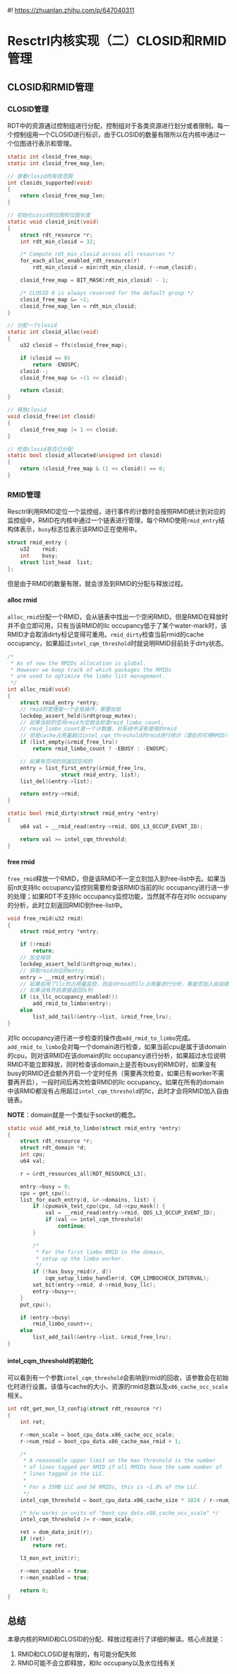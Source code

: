#! https://zhuanlan.zhihu.com/p/647040311
# Resctrl内核实现（二）CLOSID和RMID管理

## CLOSID和RMID管理

### CLOSID管理

RDT中的资源通过控制组进行分配，控制组对于各类资源进行划分或者限制。每一个控制组用一个CLOSID进行标识，由于CLOSID的数量有限所以在内核中通过一个位图进行表示和管理。

```c
static int closid_free_map;
static int closid_free_map_len;

// 查看closid的有效范围
int closids_supported(void)
{
    return closid_free_map_len;
}

// 初始化cosid的位图和位图长度
static void closid_init(void)
{
    struct rdt_resource *r;
    int rdt_min_closid = 32;

    /* Compute rdt_min_closid across all resources */
    for_each_alloc_enabled_rdt_resource(r)
        rdt_min_closid = min(rdt_min_closid, r->num_closid);

    closid_free_map = BIT_MASK(rdt_min_closid) - 1;

    /* CLOSID 0 is always reserved for the default group */
    closid_free_map &= ~1;
    closid_free_map_len = rdt_min_closid;
}

// 分配一个closid
static int closid_alloc(void)
{
    u32 closid = ffs(closid_free_map);

    if (closid == 0)
        return -ENOSPC;
    closid--;
    closid_free_map &= ~(1 << closid);

    return closid;
}

// 释放closid
void closid_free(int closid)
{
    closid_free_map |= 1 << closid;
}

// 检查closid是否已分配
static bool closid_allocated(unsigned int closid)
{
    return (closid_free_map & (1 << closid)) == 0;
}
```

### RMID管理

Resctrl利用RMID定位一个监控组，进行事件的计数时会按照RMID统计到对应的监控组中，RMID在内核中通过一个链表进行管理，每个RMID使用`rmid_entry`结构体表示，`busy`标志位表示该RMID正在使用中。

```c
struct rmid_entry {
    u32    rmid;
    int    busy;
    struct list_head  list;
};
```

但是由于RMID的数量有限，就会涉及到RMID的分配与释放过程。

#### alloc rmid

`alloc_rmid`分配一个RMID，会从链表中找出一个空闲RMID。但是RMID在释放时并不会立即可用，只有当该RMID的llc occupancy低于了某个water-mark时，该RMID才会取消dirty标记变得可重用。`rmid_dirty`检查当前rmid的cache occupancy，如果超过`intel_cqm_threshold`时就说明RMID目前处于dirty状态。

```c
/*
 * As of now the RMIDs allocation is global.
 * However we keep track of which packages the RMIDs
 * are used to optimize the limbo list management.
 */
int alloc_rmid(void)
{
    struct rmid_entry *entry;
    // rmid的管理是一个全局操作，需要加锁
    lockdep_assert_held(&rdtgroup_mutex);
    // 如果当前的空闲rmid为空就会检查rmid_limbo_count，
    // rmid_limbo_count是一个计数器，对系统中没有使用的rmid
    // 但是cache占用量超过intel_cqm_threshold的rmid进行统计（潜在的可用RMID）
    if (list_empty(&rmid_free_lru))
        return rmid_limbo_count ? -EBUSY : -ENOSPC;

    // 如果有空闲的则返回空闲的
    entry = list_first_entry(&rmid_free_lru,
                 struct rmid_entry, list);
    list_del(&entry->list);

    return entry->rmid;
}

static bool rmid_dirty(struct rmid_entry *entry)
{
    u64 val = __rmid_read(entry->rmid, QOS_L3_OCCUP_EVENT_ID);

    return val >= intel_cqm_threshold;
}
```

#### free rmid

`free_rmid`释放一个RMID，但是该RMID不一定立刻加入到free-list中去。如果当前rdt支持llc occupancy监控则需要检查该RMID当前的llc occupancy进行进一步的处理；如果RDT不支持llc occupancy监控功能，当然就不存在对llc occupany的分析，此时立刻返回RMID到free-list中。

```c
void free_rmid(u32 rmid)
{
    struct rmid_entry *entry;

    if (!rmid)
        return;
    // 加全局锁
    lockdep_assert_held(&rdtgroup_mutex);
    // 获取rmid对应的entry
    entry = __rmid_entry(rmid);
    // 如果启用了llc的占用量监控，则会对rmid的llc占用量进行分析，看能否加入自由链表
    // 如果没有开启直接返回队列
    if (is_llc_occupancy_enabled())
        add_rmid_to_limbo(entry);
    else
        list_add_tail(&entry->list, &rmid_free_lru);
}
```

对llc occupancy进行进一步检查的操作由`add_rmid_to_limbo`完成。`add_rmid_to_limbo`会对每一个domain进行检查，如果当前cpu是属于该domain的cpu，则对该RMID在该domain的llc occupancy进行分析，如果超过水位说明RMID不能立即释放，同时检查该domain上是否有busy的RMID时，如果没有busy的RMID还会额外开启一个定时任务（需要再次检查，如果已有worker不需要再开启），一段时间后再次检查RMID的llc occupancy。如果在所有的domain中该RMID都没有占用超过`intel_cqm_threshold`的llc，此时才会将RMID加入自由链表。

**NOTE**：domain就是一个类似于socket的概念。

```c
static void add_rmid_to_limbo(struct rmid_entry *entry)
{
    struct rdt_resource *r;
    struct rdt_domain *d;
    int cpu;
    u64 val;

    r = &rdt_resources_all[RDT_RESOURCE_L3];

    entry->busy = 0;
    cpu = get_cpu();
    list_for_each_entry(d, &r->domains, list) {
        if (cpumask_test_cpu(cpu, &d->cpu_mask)) {
            val = __rmid_read(entry->rmid, QOS_L3_OCCUP_EVENT_ID);
            if (val <= intel_cqm_threshold)
                continue;
        }

        /*
         * For the first limbo RMID in the domain,
         * setup up the limbo worker.
         */
        if (!has_busy_rmid(r, d))
            cqm_setup_limbo_handler(d, CQM_LIMBOCHECK_INTERVAL);
        set_bit(entry->rmid, d->rmid_busy_llc);
        entry->busy++;
    }
    put_cpu();

    if (entry->busy)
        rmid_limbo_count++;
    else
        list_add_tail(&entry->list, &rmid_free_lru);
}
```

#### intel_cqm_threshold的初始化

可以看到有一个参数`intel_cqm_threshold`会影响到rmid的回收，该参数会在初始化时进行设置。该值与cache的大小、资源的rmid总数以及`x86_cache_occ_scale`相关。

```c
int rdt_get_mon_l3_config(struct rdt_resource *r)
{
    int ret;

    r->mon_scale = boot_cpu_data.x86_cache_occ_scale;
    r->num_rmid = boot_cpu_data.x86_cache_max_rmid + 1;

    /*
     * A reasonable upper limit on the max threshold is the number
     * of lines tagged per RMID if all RMIDs have the same number of
     * lines tagged in the LLC.
     *
     * For a 35MB LLC and 56 RMIDs, this is ~1.8% of the LLC.
     */
    intel_cqm_threshold = boot_cpu_data.x86_cache_size * 1024 / r->num_rmid;

    /* h/w works in units of "boot_cpu_data.x86_cache_occ_scale" */
    intel_cqm_threshold /= r->mon_scale;

    ret = dom_data_init(r);
    if (ret)
        return ret;

    l3_mon_evt_init(r);

    r->mon_capable = true;
    r->mon_enabled = true;

    return 0;
}
```

## 总结

本章内核的RMID和CLOSID的分配、释放过程进行了详细的解读。核心点就是：

1. RMID和CLOSID是有限的，有可能分配失败
2. RMID可能不会立即释放，和llc occupany以及水位线有关
